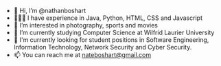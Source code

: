 - 👋 Hi, I’m @nathanboshart
- 👨🏻‍💻 I have experience in Java, Python, HTML, CSS and Javascript
- 👀 I’m interested in photography, sports and movies
- 🌱 I’m currently studying Computer Science at Wilfrid Laurier University
- 💼 I'm currently looking for student positions in Software Engineering, Information Technology, Network Security and Cyber Security.
- 📫 You can reach me at nateboshart@gmail.com

<!---
nathanboshart/nathanboshart is a ✨ special ✨ repository because its `README.md` (this file) appears on your GitHub profile.
You can click the Preview link to take a look at your changes.
--->
